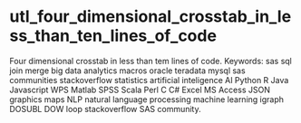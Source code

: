 # utl_four_dimensional_crosstab_in_less_than_ten_lines_of_code
Four dimensional crosstab in  less than tem lines of code.  Keywords: sas sql join merge big data analytics macros oracle teradata mysql sas communities stackoverflow statistics artificial inteligence AI Python R Java Javascript WPS Matlab SPSS Scala Perl C C# Excel MS Access JSON graphics maps NLP natural language processing machine learning igraph DOSUBL DOW loop stackoverflow SAS community.
